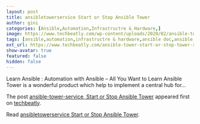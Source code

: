 ```yaml
---
layout: post
title: ansibletowerservice Start or Stop Ansible Tower
author: gini
categories: [Ansible,Automation,Infrastructre & Hardware,]
image: https://www.techbeatly.com/wp-content/uploads/2020/02/ansible-tower-start-or-stop-tower-service-1024x576.jpg
tags: [ansible,automation,infrastructre & hardware,ansible doc,ansible inventory,ansible modules,ansible playbook,ansible tower,ansible training,ansible-tower-service,]
ext_url: https://www.techbeatly.com/ansible-tower-start-or-stop-tower-service/
show-avatar: true
featured: false
hidden: false
---
```


<p>Learn Ansible : Automation with Ansible – All You Want to Learn Ansible Tower&#160;is a wonderful product which help to implement a central hub for&#46;&#46;&#46;</p>
<p>The post <a href="https://www.techbeatly.com/ansible-tower-start-or-stop-tower-service/" rel="nofollow">ansible-tower-service, Start or Stop Ansible Tower</a> appeared first on <a href="https://www.techbeatly.com" rel="nofollow">techbeatly</a>.</p>

Read [ansibletowerservice Start or Stop Ansible Tower](https://www.techbeatly.com/ansible-tower-start-or-stop-tower-service/).